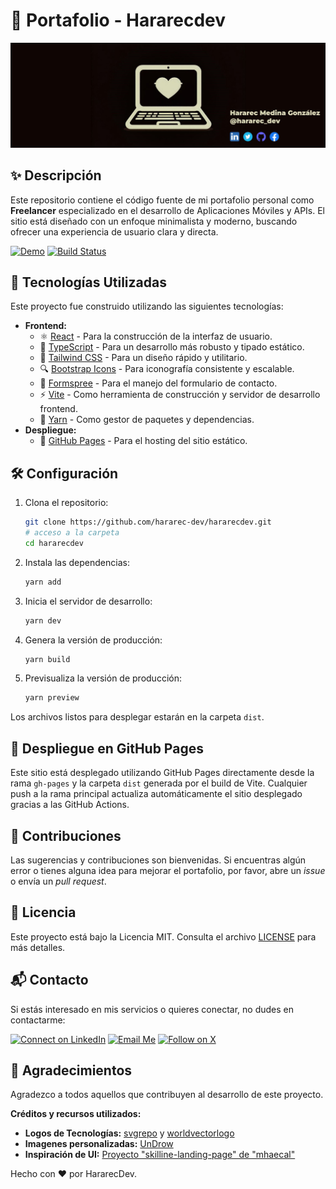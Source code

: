 # 💼 Portafolio - Hararecdev

![logo](./public/images/logo_social.jpg)

## ✨ Descripción

Este repositorio contiene el código fuente de mi portafolio personal como **Freelancer** especializado en el desarrollo de Aplicaciones Móviles y APIs. El sitio está diseñado con un enfoque minimalista y moderno, buscando ofrecer una experiencia de usuario clara y directa.
<!-- 🚀 Badges -->
[![Demo](https://img.shields.io/badge/demo-GitHub%20Pages-blue?style=flat&logo=github)](https://hararec-dev.github.io/hararecdev)
[![Build Status](https://github.com/hararec-dev/hararecdev/actions/workflows/deploy.yml/badge.svg?branch=main)](https://github.com/hararec-dev/hararecdev/actions)  

## 🚀 Tecnologías Utilizadas

Este proyecto fue construido utilizando las siguientes tecnologías:

* **Frontend:**
    * ⚛️ [React](https://reactjs.org/) - Para la construcción de la interfaz de usuario.
    * 📘 [TypeScript](https://www.typescriptlang.org/) - Para un desarrollo más robusto y tipado estático.
    * 💨 [Tailwind CSS](https://v2.tailwindcss.com/docs/) - Para un diseño rápido y utilitario.
    * 🔍 [Bootstrap Icons](https://icons.getbootstrap.com/) - Para iconografía consistente y escalable.
    * 📝 [Formspree](https://formspree.io/) - Para el manejo del formulario de contacto.
    * ⚡ [Vite](https://vitejs.dev/) - Como herramienta de construcción y servidor de desarrollo frontend.
    * 🧶 [Yarn](https://yarnpkg.com/) - Como gestor de paquetes y dependencias.
* **Despliegue:**
    * 📄 [GitHub Pages](https://pages.github.com/) - Para el hosting del sitio estático.

## 🛠️ Configuración

1. Clona el repositorio:
    ```bash
    git clone https://github.com/hararec-dev/hararecdev.git
    # acceso a la carpeta
    cd hararecdev
    ```

2. Instala las dependencias:
    ```bash
    yarn add
    ```

3. Inicia el servidor de desarrollo:
    ```bash
    yarn dev
    ```

4. Genera la versión de producción:
    ```bash
    yarn build
    ```

5. Previsualiza la versión de producción:
    ```bash
    yarn preview
    ```

Los archivos listos para desplegar estarán en la carpeta `dist`.

## 📜 Despliegue en GitHub Pages

Este sitio está desplegado utilizando GitHub Pages directamente desde la rama `gh-pages` y la carpeta `dist` generada por el build de Vite. Cualquier push a la rama principal actualiza automáticamente el sitio desplegado gracias a las GitHub Actions.

## 🤝 Contribuciones

Las sugerencias y contribuciones son bienvenidas. Si encuentras algún error o tienes alguna idea para mejorar el portafolio, por favor, abre un *issue* o envía un *pull request*.

## 📄 Licencia

Este proyecto está bajo la Licencia MIT. Consulta el archivo [LICENSE](LICENSE) para más detalles.

## 📬 Contacto

Si estás interesado en mis servicios o quieres conectar, no dudes en contactarme:

[![Connect on LinkedIn](https://img.shields.io/badge/Connect_on_LinkedIn-0077B5?style=for-the-badge&logo=linkedin&logoColor=white)](https://www.linkedin.com/in/hararec-dev/)
[![Email Me](https://img.shields.io/badge/Email_Me-D14836?style=for-the-badge&logo=gmail&logoColor=white)](mailto:hararecdev@gmail.com)
[![Follow on X](https://img.shields.io/badge/Follow_on_X-1DA1F2?style=for-the-badge&logo=X&logoColor=white)](https://x.com/hararec_dev)

## 📜 Agradecimientos
Agradezco a todos aquellos que contribuyen al desarrollo de este proyecto.

**Créditos y recursos utilizados:**

- **Logos de Tecnologías:** [svgrepo](https://www.svgrepo.com/) y [worldvectorlogo](https://worldvectorlogo.com/)
- **Imagenes personalizadas:** [UnDrow](https://undraw.co/)
- **Inspiración de UI:** [Proyecto "skilline-landing-page" de "mhaecal"](https://github.com/mhaecal/skilline-landing-page)

Hecho con ❤️ por HararecDev.